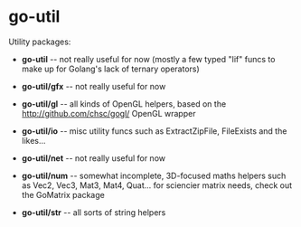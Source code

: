 go-util
========

Utility packages:

- **go-util** -- not really useful for now (mostly a few typed "Iif" funcs to make up for Golang's lack of ternary operators)

- **go-util/gfx** -- not really useful for now

- **go-util/gl** -- all kinds of OpenGL helpers, based on the http://github.com/chsc/gogl/ OpenGL wrapper

- **go-util/io** -- misc utility funcs such as ExtractZipFile, FileExists and the likes...

- **go-util/net** -- not really useful for now

- **go-util/num** -- somewhat incomplete, 3D-focused maths helpers such as Vec2, Vec3, Mat3, Mat4, Quat... for sciencier matrix needs, check out the GoMatrix package

- **go-util/str** -- all sorts of string helpers
